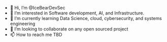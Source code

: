 - 👋 Hi, I’m @IceBearDevSec
- 👀 I’m interested in Software development, AI, and Infrastructure. 
- 🌱 I’m currently learning Data Science, cloud, cybersecurity, and systems engineering
- 💞️ I’m looking to collaborate on any open sourced project
- 📫 How to reach me TBD

<!---
IceBearDevSec/IceBearDevSec is a ✨ special ✨ repository because its `README.md` (this file) appears on your GitHub profile.
You can click the Preview link to take a look at your changes.
--->
